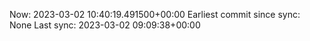 Now: 2023-03-02 10:40:19.491500+00:00 Earliest commit since sync: None Last sync: 2023-03-02 09:09:38+00:00
